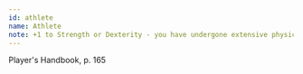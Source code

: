 ```yaml
---
id: athlete
name: Athlete
note: +1 to Strength or Dexterity - you have undergone extensive physical training
---
```

Player's Handbook, p. 165